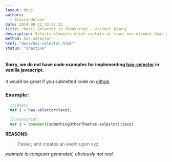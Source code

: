 ```yaml
---
layout: docs
authors:
  - blairanderson
date: 2014-08-12 22:22:22
title: :has() Selector in Javascript - without jQuery
description: Selects elements which contain at least one element that matches the specified selector.
method: has-selector
href: "docs/has-selector.html"
status: "inactive"
---
```


#### Sorry, we do not have code examples for implementing [has-selector](http://api.jquery.com/has-selector/) in vanilla javascript.

It would be great if you submitted code on [github](https://github.com/blairanderson/without-jquery/blob/master/docs/has-selector.md)

### Example:

```javascript
  //jQuery
  var i = has-selector(taco);

  //Javascript
  var i = document[somethingOtherThanhas-selector](taco);

```

**REASONS:**
> Faster, and creates an event upon xyz

*example is computer generated, obviously not real.*
